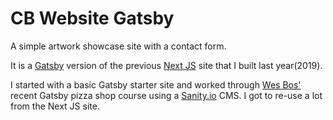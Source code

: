 # CB Website Gatsby

A simple artwork showcase site with a contact form.

It is a [Gatsby](https://www.gatsbyjs.com/) version of the previous [Next JS](https://nextjs.org/) site that I built last year(2019).

I started with a basic Gatsby starter site and worked through [Wes Bos'](https://wesbos.com/) recent Gatsby pizza shop course using a [Sanity.io](https://sanity.io/) CMS. I got to re-use a lot from the Next JS site.
